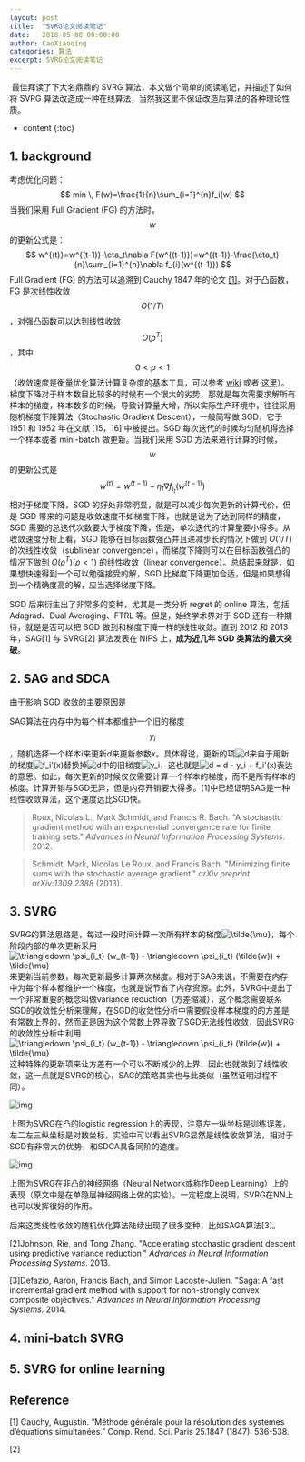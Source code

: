 ```yaml
---
layout: post
title:  "SVRG论文阅读笔记"
date:   2018-05-08 00:00:00
author: CaoXiaoqing
categories: 算法
excerpt: SVRG论文阅读笔记
---
```


​	 最佳拜读了下大名鼎鼎的 SVRG 算法，本文做个简单的阅读笔记，并描述了如何将 SVRG 算法改造成一种在线算法，当然我这里不保证改造后算法的各种理论性质。

* content
{:toc}

## 1. background

考虑优化问题：
$$
min \, F(w)=\frac{1}{n}\sum_{i=1}^{n}f_i(w)
$$
当我们采用 Full Gradient (FG) 的方法时，$$w$$ 的更新公式是：
$$
w^{(t)}=w^{(t-1)}-\eta_t\nabla F(w^{(t-1)})=w^{(t-1)}-\frac{\eta_t}{n}\sum_{i=1}^{n}\nabla f_{i}(w^{(t-1)})
$$
Full Gradient (FG) 的方法可以追溯到 Cauchy 1847 年的论文 [[1]](#Reference)。对于凸函数，FG 是次线性收敛 $$O(1/T)$$，对强凸函数可以达到线性收敛 $$O(\rho^T)$$ ，其中 $$0<\rho<1$$（收敛速度是衡量优化算法计算复杂度的基本工具，可以参考 [wiki](https://en.wikipedia.org/wiki/Rate_of_convergence "Rate_of_convergence") 或者 [这里](https://zhuanlan.zhihu.com/p/27644403)）。梯度下降对于样本数目比较多的时候有一个很大的劣势，那就是每次需要求解所有样本的梯度，样本数多的时候，导致计算量大增，所以实际生产环境中，往往采用随机梯度下降算法（Stochastic Gradient Descent），一般简写做 SGD，它于 1951 和 1952 年在文献 [15，16] 中被提出。SGD 每次迭代的时候均匀随机得选择一个样本或者 mini-batch 做更新。当我们采用 SGD 方法来进行计算的时候，$$w$$ 的更新公式是
$$
w^{(t)}=w^{(t-1)}-\eta_t\nabla f_{i_t}(w^{(t-1)})
$$
相对于梯度下降，SGD 的好处非常明显，就是可以减少每次更新的计算代价，但是 SGD 带来的问题是收敛速度不如梯度下降，也就是说为了达到同样的精度，SGD 需要的总迭代次数要大于梯度下降，但是，单次迭代的计算量要小得多。从收敛速度分析上看，SGD 能够在目标函数强凸并且递减步长的情况下做到 $O(1/T)$ 的次线性收敛（sublinear convergence），而梯度下降则可以在目标函数强凸的情况下做到 $O(\rho^T) (\rho<1)$ 的线性收敛（linear convergence）。总结起来就是，如果想快速得到一个可以勉强接受的解，SGD 比梯度下降更加合适，但是如果想得到一个精确度高的解，应当选择梯度下降。

SGD 后来衍生出了非常多的变种，尤其是一类分析 regret 的 online 算法，包括 Adagrad、Dual Averaging、FTRL 等。但是，始终学术界对于 SGD 还有一种期待，就是是否可以把 SGD 做到和梯度下降一样的线性收敛。直到 2012 和 2013 年，SAG[1] 与 SVRG[2] 算法发表在 NIPS 上，**成为近几年 SGD 类算法的最大突破**。



## 2. SAG and SDCA

由于影响 SGD 收敛的主要原因是

SAG算法在内存中为每个样本都维护一个旧的梯度 $$y_i$$，随机选择一个样本$i$来更新$d$来更新参数$x$。具体得说，更新的项![d](https://www.zhihu.com/equation?tex=d)来自于用新的梯度![f_i'(x)](https://www.zhihu.com/equation?tex=f_i%27%28x%29)替换掉![d](https://www.zhihu.com/equation?tex=d)中的旧梯度![y_i](https://www.zhihu.com/equation?tex=y_i)，这也就是![d = d - y_i + f_i'(x)](https://www.zhihu.com/equation?tex=d+%3D+d+-+y_i+%2B+f_i%27%28x%29)表达的意思。如此，每次更新的时候仅仅需要计算一个样本的梯度，而不是所有样本的梯度。计算开销与SGD无异，但是内存开销要大得多。[1]中已经证明SAG是一种线性收敛算法，这个速度远比SGD快。

> Roux, Nicolas L., Mark Schmidt, and Francis R. Bach. "A stochastic gradient method with an exponential convergence rate for finite training sets." *Advances in Neural Information Processing Systems*. 2012. 

> Schmidt, Mark, Nicolas Le Roux, and Francis Bach. "Minimizing finite sums with the stochastic average gradient." *arXiv preprint arXiv:1309.2388* (2013).



## 3. SVRG

SVRG的算法思路是，每过一段时间计算一次所有样本的梯度![\tilde{\mu}](https://www.zhihu.com/equation?tex=%5Ctilde%7B%5Cmu%7D)，每个阶段内部的单次更新采用![\triangledown \psi_{i_t} (w_{t-1}) - \triangledown \psi_{i_t} (\tilde{w}) + \tilde{\mu}](https://www.zhihu.com/equation?tex=%5Ctriangledown+%5Cpsi_%7Bi_t%7D+%28w_%7Bt-1%7D%29+-+%5Ctriangledown+%5Cpsi_%7Bi_t%7D+%28%5Ctilde%7Bw%7D%29+%2B+%5Ctilde%7B%5Cmu%7D)来更新当前参数，每次更新最多计算两次梯度。相对于SAG来说，不需要在内存中为每个样本都维护一个梯度，也就是说节省了内存资源。此外，SVRG中提出了一个非常重要的概念叫做variance reduction（方差缩减），这个概念需要联系SGD的收敛性分析来理解，在SGD的收敛性分析中需要假设样本梯度的的方差是有常数上界的，然而正是因为这个常数上界导致了SGD无法线性收敛，因此SVRG的收敛性分析中利用![\triangledown \psi_{i_t} (w_{t-1}) - \triangledown \psi_{i_t} (\tilde{w}) + \tilde{\mu}](https://www.zhihu.com/equation?tex=%5Ctriangledown+%5Cpsi_%7Bi_t%7D+%28w_%7Bt-1%7D%29+-+%5Ctriangledown+%5Cpsi_%7Bi_t%7D+%28%5Ctilde%7Bw%7D%29+%2B+%5Ctilde%7B%5Cmu%7D)这种特殊的更新项来让方差有一个可以不断减少的上界，因此也就做到了线性收敛，这一点就是SVRG的核心，SAG的策略其实也与此类似（虽然证明过程不同）。

![img](https://pic3.zhimg.com/80/ce3d72bbf088fbca5b99e98aa26ef5ca_hd.jpg)

上图为SVRG在凸的logistic regression上的表现，注意左一纵坐标是训练误差，左二左三纵坐标是对数坐标，实验中可以看出SVRG显然是线性收敛算法，相对于SGD有非常大的优势，和SDCA具备同阶的速度。

![img](https://pic1.zhimg.com/80/88f8ef99bcc7d69c2100e3d2fef93cda_hd.jpg)

上图为SVRG在非凸的神经网络（Neural Network或称作Deep Learning）上的表现（原文中是在单隐层神经网络上做的实验）。一定程度上说明，SVRG在NN上也可以发挥很好的作用。

后来这类线性收敛的随机优化算法陆续出现了很多变种，比如SAGA算法[3]。

[2]Johnson, Rie, and Tong Zhang. "Accelerating stochastic gradient descent using predictive variance reduction." *Advances in Neural Information Processing Systems*. 2013.

[3]Defazio, Aaron, Francis Bach, and Simon Lacoste-Julien. "Saga: A fast incremental gradient method with support for non-strongly convex composite objectives." *Advances in Neural Information Processing Systems*. 2014.

## 4. mini-batch SVRG





## 5. SVRG for online learning



## Reference

[1] Cauchy, Augustin. “Méthode générale pour la résolution des systemes d’équations simultanées.” Comp. Rend. Sci. Paris 25.1847 (1847): 536-538.

[2] 